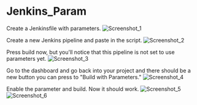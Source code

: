 # Jenkins_Param
Create a Jenkinsfile with parameters. 
![Screenshot_1](https://user-images.githubusercontent.com/109190196/219892043-77e60734-8bfb-4ebd-86fe-f5f8f6f13ece.jpg)

Create a new Jenkins pipeline and paste in the script.
![Screenshot_2](https://user-images.githubusercontent.com/109190196/219892135-7955a30a-3c4f-4009-b550-9dc09d0c93ba.jpg)

Press build now, but you'll notice that this pipeline is not set to use parameters yet.
![Screenshot_3](https://user-images.githubusercontent.com/109190196/219892339-05609c0e-4ef4-4e63-9ef1-d34ecc3d78f5.jpg)

Go to the dashboard and go back into your project and there should be a new button you can press to "Build with Parameters."
![Screenshot_4](https://user-images.githubusercontent.com/109190196/219892478-ccb94a4b-70d1-4e13-adab-140e782f7305.jpg)

Enable the parameter and build. Now it should work.
![Screenshot_5](https://user-images.githubusercontent.com/109190196/219892579-f3605c1f-fc10-4237-953f-17ed46dfd9a5.jpg)
![Screenshot_6](https://user-images.githubusercontent.com/109190196/219892584-40259385-4fc5-42e2-97fe-74ea73cb2540.jpg)

